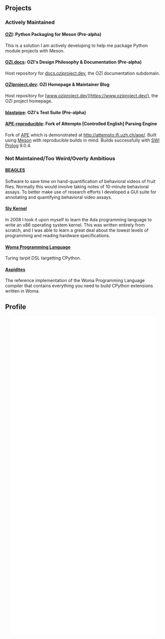 ## Projects

### Actively Maintained

#### [OZI](https://github.com/rjdbcm/ozi): Python Packaging for Meson (Pre-alpha)
This is a solution I am actively developing to help me package Python module projects with Meson.

#### [OZI.docs](https://github.com/rjdbcm/ozi.docs): OZI's Design Philosophy & Documentation (Pre-alpha)
Host repository for [docs.oziproject.dev](https://docs.oziproject.dev/), the OZI documentation subdomain.

#### [OZIproject.dev](https://github.com/rjdbcm/OZIproject.dev): OZI Homepage & Maintainer Blog
Host repository for [www.oziproject.dev](https://www.oziproject.dev/), the OZI project homepage.

#### [blastpipe](https://github.com/rjdbcm/blastpipe): OZI's Test Suite (Pre-alpha)

#### [APE-reproducible](https://github.com/rjdbcm/APE-reproducible): Fork of Attempto \[Controlled English\] Parsing Engine

Fork of [APE](https://github.com/Attempto/APE) which is demonstrated at http://attempto.ifi.uzh.ch/ape/.
Built using [Meson](https://mesonbuild.com) with reproducible builds in mind.
Builds successfully with [SWI Prolog](https://www.swi-prolog.org/) 9.0.4.

### Not Maintained/Too Weird/Overly Ambitious

#### [BEAGLES](https://github.com/rjdbcm/BEAGLES)

  Software to save time on hand-quantification of behavioral videos of fruit flies. Normally this would involve taking notes of 10-minute behavioral assays. To better make use of research efforts I developed a GUI suite for annotating and quantifying behavioral video assays.

#### [Sly Kernel](https://github.com/rjdbcm/slykernel)

   In 2008 I took it upon myself to learn the Ada programming language to write an x86 operating system kernel. This was written entirely from scratch, and I was able to learn a great deal about the lowest levels of programming and reading hardware specifications. 

#### [Woma Programming Language](https://github.com/rjdbcm/woma)

  Turing tarpit DSL targetting CPython.

#### [Aspidites](https://github.com/rjdbcm/Aspidites)

  The reference implementation of the Woma Programming Language compiler that contains everything you need to build CPython extensions written in Woma.
  
## Profile

<p align="center">
  <a href="https://github.com/rjdbcm#projects-below"><img align="center" src="https://raw.githubusercontent.com/rjdbcm/rjdbcm/main/github-metrics.svg" /></a>
</p>

